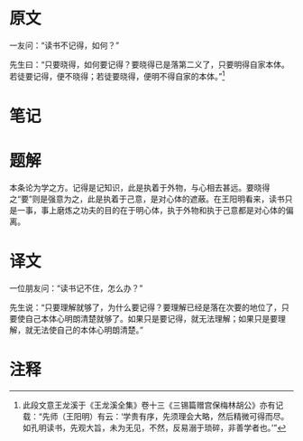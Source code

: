 # 原文
一友问：“读书不记得，如何？”

先生曰：“只要晓得，如何要记得？要晓得已是落第二义了，只要明得自家本体。若徒要记得，便不晓得；若徒要晓得，便明不得自家的本体。”[^1]
# 笔记

# 题解
本条论为学之方。记得是记知识，此是执着于外物，与心相去甚远。要晓得之“要”则是强意为之，此是执着于己意，是对心体的遮蔽。在王阳明看来，读书只是一事，事上磨炼之功夫的目的在于明心体，执于外物和执于己意都是对心体的偏离。
# 译文
一位朋友问：“读书记不住，怎么办？”

先生说：“只要理解就够了，为什么要记得？要理解已经是落在次要的地位了，只要使自己本体心明朗清楚就够了。如果只是要记得，就无法理解；如果只是要理解，就无法使自己的本体心明朗清楚。”
# 注释

[^1]: 此段文意王龙溪于《王龙溪全集》卷十三《三锡篇赠宫保梅林胡公》亦有记载：“先师（王阳明）有云：‘学贵有序，先须理会大略，然后精微可得而尽。如孔明读书，先观大旨，未为无见，不然，反易溺于琐碎，非善学者也。’”